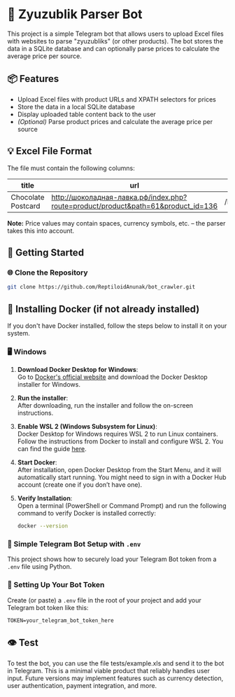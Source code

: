 

# 🧿 Zyuzublik Parser Bot

This project is a simple Telegram bot that allows users to upload Excel files with websites to parse "zyuzubliks" (or other products). The bot stores the data in a SQLite database and can optionally parse prices to calculate the average price per source.

## 📦 Features

- Upload Excel files with product URLs and XPATH selectors for prices
- Store the data in a local SQLite database
- Display uploaded table content back to the user
- *(Optional)* Parse product prices and calculate the average price per source

## 💡 Excel File Format

The file must contain the following columns:

| title               | url                                                                                 | xpath                                           |
|--------------------|--------------------------------------------------------------------------------------|------------------------------------------------|
| Chocolate Postcard | http://шоколадная-лавка.рф/index.php?route=product/product&path=61&product_id=136   | /html/body/div[1]/div[2]/div[2]/div/div[2]/div[2]/div[2]/div/span |

**Note:** Price values may contain spaces, currency symbols, etc. – the parser takes this into account.

## 🚀 Getting Started

### 🌐 Clone the Repository

```bash
git clone https://github.com/ReptiloidAnunak/bot_crawler.git
```
## 🚀 Installing Docker (if not already installed)

If you don't have Docker installed, follow the steps below to install it on your system.

### 🖥️ Windows

1. **Download Docker Desktop for Windows**:  
   Go to [Docker's official website](https://www.docker.com/products/docker-desktop) and download the Docker Desktop installer for Windows.

2. **Run the installer**:  
   After downloading, run the installer and follow the on-screen instructions.

3. **Enable WSL 2 (Windows Subsystem for Linux)**:  
   Docker Desktop for Windows requires WSL 2 to run Linux containers. Follow the instructions from Docker to install and configure WSL 2. You can find the guide [here](https://docs.microsoft.com/en-us/windows/wsl/install).

4. **Start Docker**:  
   After installation, open Docker Desktop from the Start Menu, and it will automatically start running. You might need to sign in with a Docker Hub account (create one if you don’t have one).

5. **Verify Installation**:  
   Open a terminal (PowerShell or Command Prompt) and run the following command to verify Docker is installed correctly:

   ```bash
   docker --version
   
### 🤖 Simple Telegram Bot Setup with `.env`

This project shows how to securely load your Telegram Bot token from a `.env` file using Python.



### 🔐 Setting Up Your Bot Token

Create (or paste) a `.env` file in the root of your project and add your Telegram bot token like this:

```env
TOKEN=your_telegram_bot_token_here
```

## 👁‍ Test
To test the bot, you can use the file tests/example.xls and send it to the bot in Telegram.
This is a minimal viable product that reliably handles user input. Future versions may implement features such as currency detection, user authentication, payment integration, and more.